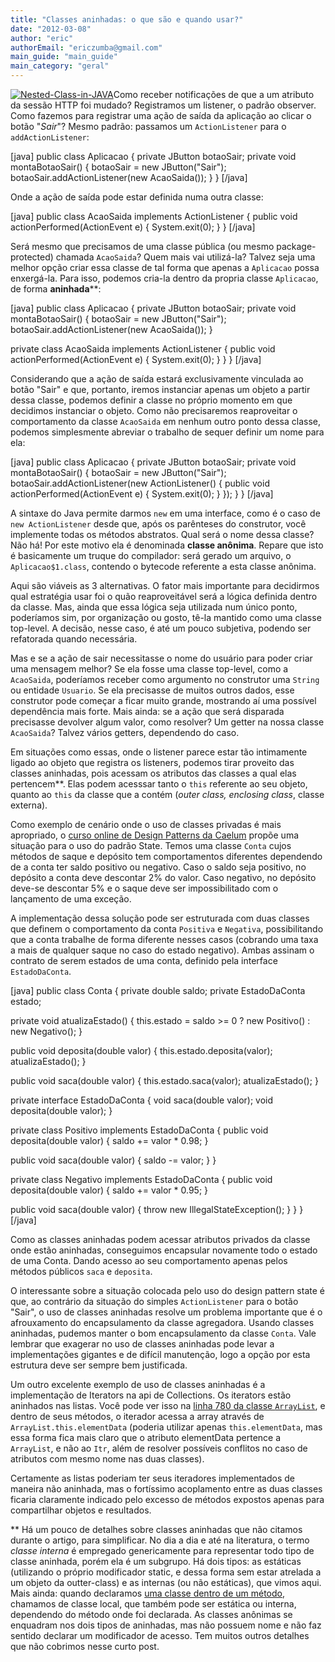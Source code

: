 ```yaml
---
title: "Classes aninhadas: o que são e quando usar?"
date: "2012-03-08"
author: "eric"
authorEmail: "ericzumba@gmail.com"
main_guide: "main_guide"
main_category: "geral"
---
```


[![](https://blog.caelum.com.br/wp-content/uploads/2012/03/Nested-Class-in-JAVA-150x150.png "Nested-Class-in-JAVA")](http://shivasoft.in/blog/wp-content/uploads/2011/03/Nested-Class-in-JAVA.png)Como receber notificações de que a um atributo da sessão HTTP foi mudado? Registramos um listener, o padrão observer. Como fazemos para registrar uma ação de saída da aplicação ao clicar o botão "_Sair_"? Mesmo padrão: passamos um `ActionListener` para o `addActionListener`:

\[java\] public class Aplicacao { private JButton botaoSair; private void montaBotaoSair() { botaoSair = new JButton("Sair"); botaoSair.addActionListener(new AcaoSaida()); } } \[/java\]

Onde a ação de saída pode estar definida numa outra classe:

\[java\] public class AcaoSaida implements ActionListener { public void actionPerformed(ActionEvent e) { System.exit(0); } } \[/java\]

Será mesmo que precisamos de uma classe pública (ou mesmo package-protected) chamada `AcaoSaida`? Quem mais vai utilizá-la? Talvez seja uma melhor opção criar essa classe de tal forma que apenas a `Aplicacao` possa enxergá-la. Para isso, podemos cria-la dentro da propria classe `Aplicacao`, de forma **aninhada**\*\*:

\[java\] public class Aplicacao { private JButton botaoSair; private void montaBotaoSair() { botaoSair = new JButton("Sair"); botaoSair.addActionListener(new AcaoSaida()); }

private class AcaoSaida implements ActionListener { public void actionPerformed(ActionEvent e) { System.exit(0); } } } \[/java\]

Considerando que a ação de saída estará exclusivamente vinculada ao botão "Sair" e que, portanto, iremos instanciar apenas um objeto a partir dessa classe, podemos definir a classe no próprio momento em que decidimos instanciar o objeto. Como não precisaremos reaproveitar o comportamento da classe `AcaoSaida` em nenhum outro ponto dessa classe, podemos simplesmente abreviar o trabalho de sequer definir um nome para ela:

\[java\] public class Aplicacao { private JButton botaoSair; private void montaBotaoSair() { botaoSair = new JButton("Sair"); botaoSair.addActionListener(new ActionListener() { public void actionPerformed(ActionEvent e) { System.exit(0); } }); } } \[/java\]

A sintaxe do Java permite darmos `new` em uma interface, como é o caso de `new ActionListener` desde que, após os parênteses do construtor, você implemente todas os métodos abstratos. Qual será o nome dessa classe? Não há! Por este motivo ela é denominada **classe anônima**. Repare que isto é basicamente um truque do compilador: será gerado um arquivo, o `Aplicacao$1.class`, contendo o bytecode referente a esta classe anônima.

Aqui são viáveis as 3 alternativas. O fator mais importante para decidirmos qual estratégia usar foi o quão reaproveitável será a lógica definida dentro da classe. Mas, ainda que essa lógica seja utilizada num único ponto, poderíamos sim, por organização ou gosto, tê-la mantido como uma classe top-level. A decisão, nesse caso, é até um pouco subjetiva, podendo ser refatorada quando necessária.

Mas e se a ação de sair necessitasse o nome do usuário para poder criar uma mensagem melhor? Se ela fosse uma classe top-level, como a `AcaoSaida`, poderíamos receber como argumento no construtor uma `String` ou entidade `Usuario`. Se ela precisasse de muitos outros dados, esse construtor pode começar a ficar muito grande, mostrando aí uma possível dependência mais forte. Mais ainda: se a ação que será disparada precisasse devolver algum valor, como resolver? Um getter na nossa classe `AcaoSaida`? Talvez vários getters, dependendo do caso.

Em situações como essas, onde o listener parece estar tão intimamente ligado ao objeto que registra os listeners, podemos tirar proveito das classes aninhadas, pois acessam os atributos das classes a qual elas pertencem\*\*. Elas podem acesssar tanto o `this` referente ao seu objeto, quanto ao `this` da classe que a contém (_outer class, enclosing class_, classe externa).

Como exemplo de cenário onde o uso de classes privadas é mais apropriado, o [curso online de Design Patterns da Caelum](http://www.caelum.com.br/curso/online/design-patterns/) propõe uma situação para o uso do padrão State. Temos uma classe `Conta` cujos métodos de saque e depósito tem comportamentos diferentes dependendo de a conta ter saldo positivo ou negativo. Caso o saldo seja positivo, no depósito a conta deve descontar 2% do valor. Caso negativo, no depósito deve-se descontar 5% e o saque deve ser impossibilitado com o lançamento de uma exceção.

A implementação dessa solução pode ser estruturada com duas classes que definem o comportamento da conta `Positiva` e `Negativa`, possibilitando que a conta trabalhe de forma diferente nesses casos (cobrando uma taxa a mais de qualquer saque no caso do estado negativo). Ambas assinam o contrato de serem estados de uma conta, definido pela interface `EstadoDaConta`.

\[java\] public class Conta { private double saldo; private EstadoDaConta estado;

private void atualizaEstado() { this.estado = saldo >= 0 ? new Positivo() : new Negativo(); }

public void deposita(double valor) { this.estado.deposita(valor); atualizaEstado(); }

public void saca(double valor) { this.estado.saca(valor); atualizaEstado(); }

private interface EstadoDaConta { void saca(double valor); void deposita(double valor); }

private class Positivo implements EstadoDaConta { public void deposita(double valor) { saldo += valor \* 0.98; }

public void saca(double valor) { saldo -= valor; } }

private class Negativo implements EstadoDaConta { public void deposita(double valor) { saldo += valor \* 0.95; }

public void saca(double valor) { throw new IllegalStateException(); } } } \[/java\]

Como as classes aninhadas podem acessar atributos privados da classe onde estão aninhadas, conseguimos encapsular novamente todo o estado de uma Conta. Dando acesso ao seu comportamento apenas pelos métodos públicos `saca` e `deposita`.

O interessante sobre a situação colocada pelo uso do design pattern state é que, ao contrário da situação do simples `ActionListener` para o botão "Sair", o uso de classes aninhadas resolve um problema importante que é o afrouxamento do encapsulamento da classe agregadora. Usando classes aninhadas, pudemos manter o bom encapsulamento da classe `Conta`. Vale lembrar que exagerar no uso de classes aninhadas pode levar a implementações gigantes e de difícil manutenção, logo a opção por esta estrutura deve ser sempre bem justificada.

Um outro excelente exemplo de uso de classes aninhadas é a implementação de Iterators na api de Collections. Os iterators estão aninhados nas listas. Você pode ver isso na [linha 780 da classe `ArrayList`](http://www.docjar.com/html/api/java/util/ArrayList.java.html), e dentro de seus métodos, o iterador acessa a array através de `ArrayList.this.elementData` (poderia utilizar apenas `this.elementData`, mas essa forma fica mais claro que o atributo elementData pertence a `ArrayList`, e não ao `Itr`, além de resolver possíveis conflitos no caso de atributos com mesmo nome nas duas classes).

Certamente as listas poderiam ter seus iteradores implementados de maneira não aninhada, mas o fortíssimo acoplamento entre as duas classes ficaria claramente indicado pelo excesso de métodos expostos apenas para compartilhar objetos e resultados.

\*\* Há um pouco de detalhes sobre classes aninhadas que não citamos durante o artigo, para simplificar. No dia a dia e até na literatura, o termo _classe interna_ é empregado genericamente para representar todo tipo de classe aninhada, porém ela é um subgrupo. Há dois tipos: as estáticas (utilizando o próprio modificador static, e dessa forma sem estar atrelada a um objeto da outter-class) e as internas (ou não estáticas), que vimos aqui. Mais ainda: quando declaramos [uma classe dentro de um método](http://docstore.mik.ua/orelly/java-ent/jnut/ch03_11.htm), chamamos de classe local, que também pode ser estática ou interna, dependendo do método onde foi declarada. As classes anônimas se enquadram nos dois tipos de aninhadas, mas não possuem nome e não faz sentido declarar um modificador de acesso. Tem muitos outros detalhes que não cobrimos nesse curto post.
